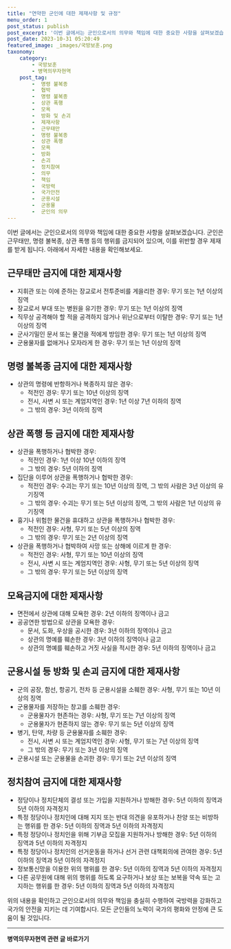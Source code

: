```yaml
---
title: "연약한 군인에 대한 제재사항 및 규정"
menu_order: 1
post_status: publish
post_excerpt: '이번 글에서는 군인으로서의 의무와 책임에 대한 중요한 사항을 살펴보겠습니다. 군인은 근무태만, 명령 불복종, 상관 폭행 등의 행위를 금지되어 있으며, 이를 위반할 경우 제재를 받게 됩니다. 아래에서 자세한 내용을 확인해보세요.'
post_date: 2023-10-31 05:20:49
featured_image: _images/국방보훈.png
taxonomy:
    category:
        - 국방보훈
        - 병역의무자현역
    post_tag:
        -  명령 불복종
        -  협박
        -  명령 불복종
        -  상관 폭행
        -  모욕
        -  방화 및 손괴
        -  제재사항
        -  근무태만
        -  명령 불복종
        -  상관 폭행
        -  모욕
        -  방화
        -  손괴
        -  정치참여
        -  의무
        -  책임
        -  국방력
        -  국가안전
        -  군용시설
        -  군용물
        -  군인의 의무
---
```



이번 글에서는 군인으로서의 의무와 책임에 대한 중요한 사항을 살펴보겠습니다. 군인은 근무태만, 명령 불복종, 상관 폭행 등의 행위를 금지되어 있으며, 이를 위반할 경우 제재를 받게 됩니다. 아래에서 자세한 내용을 확인해보세요.

## 근무태만 금지에 대한 제재사항

- 지휘관 또는 이에 준하는 장교로서 전투준비를 게을리한 경우: 무기 또는 1년 이상의 징역
- 장교로서 부대 또는 병원을 유기한 경우: 무기 또는 1년 이상의 징역
- 직무상 공격해야 할 적을 공격하지 않거나 위난으로부터 이탈한 경우: 무기 또는 1년 이상의 징역
- 군사기밀인 문서 또는 물건을 적에게 방임한 경우: 무기 또는 1년 이상의 징역
- 군용물자를 없애거나 모자라게 한 경우: 무기 또는 1년 이상의 징역

## 명령 불복종 금지에 대한 제재사항

- 상관의 명령에 반항하거나 복종하지 않은 경우:
    - 적전인 경우: 무기 또는 10년 이상의 징역
    - 전시, 사변 시 또는 계엄지역인 경우: 1년 이상 7년 이하의 징역
    - 그 밖의 경우: 3년 이하의 징역

## 상관 폭행 등 금지에 대한 제재사항

- 상관을 폭행하거나 협박한 경우:
    - 적전인 경우: 1년 이상 10년 이하의 징역
    - 그 밖의 경우: 5년 이하의 징역
- 집단을 이루어 상관을 폭행하거나 협박한 경우:
    - 적전인 경우: 수괴는 무기 또는 10년 이상의 징역, 그 밖의 사람은 3년 이상의 유기징역
    - 그 밖의 경우: 수괴는 무기 또는 5년 이상의 징역, 그 밖의 사람은 1년 이상의 유기징역
- 흉기나 위험한 물건을 휴대하고 상관을 폭행하거나 협박한 경우:
    - 적전인 경우: 사형, 무기 또는 5년 이상의 징역
    - 그 밖의 경우: 무기 또는 2년 이상의 징역
- 상관을 폭행하거나 협박하여 사망 또는 상해에 이르게 한 경우:
    - 적전인 경우: 사형, 무기 또는 10년 이상의 징역
    - 전시, 사변 시 또는 계엄지역인 경우: 사형, 무기 또는 5년 이상의 징역
    - 그 밖의 경우: 무기 또는 5년 이상의 징역

## 모욕금지에 대한 제재사항

- 면전에서 상관에 대해 모욕한 경우: 2년 이하의 징역이나 금고
- 공공연한 방법으로 상관을 모욕한 경우:
    - 문서, 도화, 우상을 공시한 경우: 3년 이하의 징역이나 금고
    - 상관의 명예를 훼손한 경우: 3년 이하의 징역이나 금고
    - 상관의 명예를 훼손하고 거짓 사실을 적시한 경우: 5년 이하의 징역이나 금고

## 군용시설 등 방화 및 손괴 금지에 대한 제재사항

- 군의 공장, 함선, 항공기, 전차 등 군용시설을 소훼한 경우: 사형, 무기 또는 10년 이상의 징역
- 군용물자를 저장하는 창고를 소훼한 경우:
    - 군용물자가 현존하는 경우: 사형, 무기 또는 7년 이상의 징역
    - 군용물자가 현존하지 않는 경우: 무기 또는 5년 이상의 징역
- 병기, 탄약, 차량 등 군용물자를 소훼한 경우:
    - 전시, 사변 시 또는 계엄지역인 경우: 사형, 무기 또는 7년 이상의 징역
    - 그 밖의 경우: 무기 또는 3년 이상의 징역
- 군용시설 또는 군용물을 손괴한 경우: 무기 또는 2년 이상의 징역

## 정치참여 금지에 대한 제재사항

- 정당이나 정치단체의 결성 또는 가입을 지원하거나 방해한 경우: 5년 이하의 징역과 5년 이하의 자격정지
- 특정 정당이나 정치인에 대해 지지 또는 반대 의견을 유포하거나 찬양 또는 비방하는 행위를 한 경우: 5년 이하의 징역과 5년 이하의 자격정지
- 특정 정당이나 정치인을 위해 기부금 모집을 지원하거나 방해한 경우: 5년 이하의 징역과 5년 이하의 자격정지
- 특정 정당이나 정치인의 선거운동을 하거나 선거 관련 대책회의에 관여한 경우: 5년 이하의 징역과 5년 이하의 자격정지
- 정보통신망을 이용한 위의 행위를 한 경우: 5년 이하의 징역과 5년 이하의 자격정지
- 다른 공무원에 대해 위의 행위를 하도록 요구하거나 보상 또는 보복을 약속 또는 고지하는 행위를 한 경우: 5년 이하의 징역과 5년 이하의 자격정지

위의 내용을 확인하고 군인으로서의 의무와 책임을 충실히 수행하여 국방력을 강화하고 국가의 안전을 지키는 데 기여합시다. 모든 군인들의 노력이 국가의 평화와 안정에 큰 도움이 될 것입니다.
<!-- wp:separator -->
<hr class="wp-block-separator has-alpha-channel-opacity"/>
<!-- /wp:separator -->

<!-- wp:group {"backgroundColor":"base","layout":{"type":"constrained"}} -->
<div class="wp-block-group has-base-background-color has-background"><!-- wp:paragraph {"align":"center","fontSize":"medium"} -->
<p class="has-text-align-center has-large-font-size"><strong>병역의무자현역 관련 글 바로가기</strong></p>
<!-- /wp:paragraph -->


<!-- wp:latest-posts
{"categories":[{"id":9912,"count":19,"description":"","link":"https://uknowlaw.com/category/%eb%b3%91%ec%97%ad%ec%9d%98%eb%ac%b4%ec%9e%90%ed%98%84%ec%97%ad/","name":"병역의무자현역","slug":"병역의무자현역","taxonomy":"category","parent":0,"meta":[],"_links":{"self":[{"href":"https://uknowlaw.com/wp-json/wp/v2/categories/9912"}],"collection":[{"href":"https://uknowlaw.com/wp-json/wp/v2/categories"}],"about":[{"href":"https://uknowlaw.com/wp-json/wp/v2/taxonomies/category"}],"wp:post_type":[{"href":"https://uknowlaw.com/wp-json/wp/v2/posts?categories=9912"}],"curies":[{"name":"wp","href":"https://api.w.org/{rel}","templated":true}]}}],"postsToShow":100,"excerptLength":28,"postLayout":"grid","columns":2,"featuredImageAlign":"left","featuredImageSizeSlug":"large","fontSize":"medium"} /--></div>
<!-- /wp:group -->